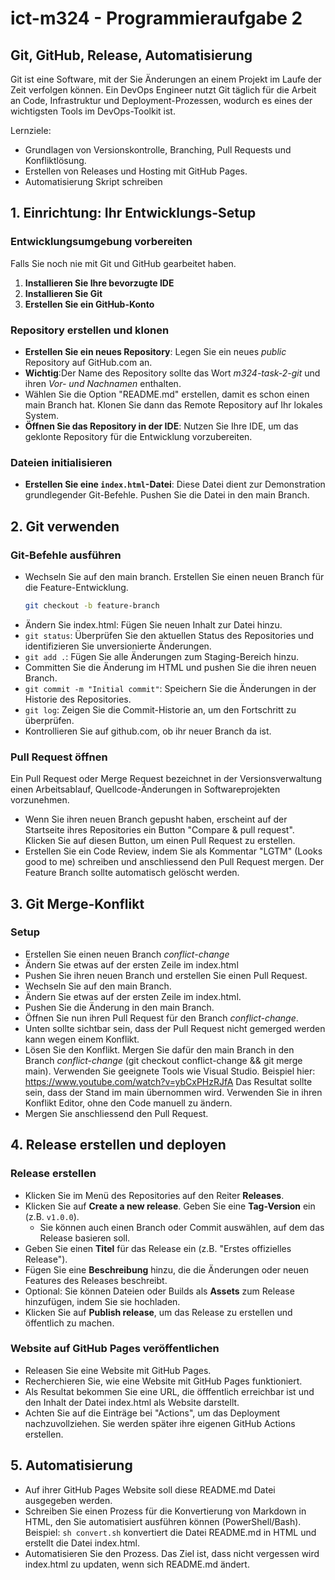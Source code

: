 # ict-m324 - Programmieraufgabe 2

## Git, GitHub, Release, Automatisierung

Git ist eine Software, mit der Sie Änderungen an einem Projekt im Laufe der Zeit verfolgen können.
Ein DevOps Engineer nutzt Git täglich für die Arbeit an Code, Infrastruktur und Deployment-Prozessen, wodurch es eines der wichtigsten Tools im DevOps-Toolkit ist.

Lernziele:

- Grundlagen von Versionskontrolle, Branching, Pull Requests und Konfliktlösung.
- Erstellen von Releases und Hosting mit GitHub Pages.
- Automatisierung Skript schreiben

## 1. Einrichtung: Ihr Entwicklungs-Setup

### Entwicklungsumgebung vorbereiten

Falls Sie noch nie mit Git und GitHub gearbeitet haben.

1. **Installieren Sie Ihre bevorzugte IDE**
2. **Installieren Sie Git**
3. **Erstellen Sie ein GitHub-Konto**

### Repository erstellen und klonen

- **Erstellen Sie ein neues Repository**: Legen Sie ein neues _public_ Repository auf GitHub.com an.
- **Wichtig**:Der Name des Repository sollte das Wort _m324-task-2-git_ und ihren _Vor- und Nachnamen_ enthalten.
- Wählen Sie die Option "README.md" erstellen, damit es schon einen main Branch hat. Klonen Sie dann das Remote Repository auf Ihr lokales System.
- **Öffnen Sie das Repository in der IDE**: Nutzen Sie Ihre IDE, um das geklonte Repository für die Entwicklung vorzubereiten.

### Dateien initialisieren

- **Erstellen Sie eine `index.html`-Datei**: Diese Datei dient zur Demonstration grundlegender Git-Befehle. Pushen Sie die Datei in den main Branch.

## 2. Git verwenden

### Git-Befehle ausführen

- Wechseln Sie auf den main branch. Erstellen Sie einen neuen Branch für die Feature-Entwicklung.
  ```bash
  git checkout -b feature-branch
  ```
- Ändern Sie index.html: Fügen Sie neuen Inhalt zur Datei hinzu.
- `git status`: Überprüfen Sie den aktuellen Status des Repositories und identifizieren Sie unversionierte Änderungen.
- `git add .`: Fügen Sie alle Änderungen zum Staging-Bereich hinzu.
- Committen Sie die Änderung im HTML und pushen Sie die ihren neuen Branch.
- `git commit -m "Initial commit"`: Speichern Sie die Änderungen in der Historie des Repositories.
- `git log`: Zeigen Sie die Commit-Historie an, um den Fortschritt zu überprüfen.
- Kontrollieren Sie auf github.com, ob ihr neuer Branch da ist.

### Pull Request öffnen

Ein Pull Request oder Merge Request bezeichnet in der Versionsverwaltung einen Arbeitsablauf, Quellcode-Änderungen in Softwareprojekten vorzunehmen.

- Wenn Sie ihren neuen Branch gepusht haben, erscheint auf der Startseite ihres Repositories ein Button "Compare & pull request". Klicken Sie auf diesen Button, um einen Pull Request zu erstellen.
- Erstellen Sie ein Code Review, indem Sie als Kommentar "LGTM" (Looks good to me) schreiben und anschliessend den Pull Request mergen. Der Feature Branch sollte automatisch gelöscht werden.

## 3. Git Merge-Konflikt

### Setup

- Erstellen Sie einen neuen Branch _conflict-change_
- Ändern Sie etwas auf der ersten Zeile im index.html
- Pushen Sie ihren neuen Branch und erstellen Sie einen Pull Request.
- Wechseln Sie auf den main Branch.
- Ändern Sie etwas auf der ersten Zeile im index.html.
- Pushen Sie die Änderung in den main Branch.
- Öffnen Sie nun ihren Pull Request für den Branch _conflict-change_.
- Unten sollte sichtbar sein, dass der Pull Request nicht gemerged werden kann wegen einem Konflikt.
- Lösen Sie den Konflikt. Mergen Sie dafür den main Branch in den Branch _conflict-change_ (git checkout conflict-change && git merge main). Verwenden Sie geeignete Tools wie Visual Studio. Beispiel hier: https://www.youtube.com/watch?v=ybCxPHzRJfA
  Das Resultat sollte sein, dass der Stand im main übernommen wird. Verwenden Sie in ihren Konflikt Editor, ohne den Code manuell zu ändern.
- Mergen Sie anschliessend den Pull Request.

## 4. Release erstellen und deployen

### Release erstellen

- Klicken Sie im Menü des Repositories auf den Reiter **Releases**.
- Klicken Sie auf **Create a new release**.
  Geben Sie eine **Tag-Version** ein (z.B. `v1.0.0`).
  - Sie können auch einen Branch oder Commit auswählen, auf dem das Release basieren soll.
- Geben Sie einen **Titel** für das Release ein (z.B. "Erstes offizielles Release").
- Fügen Sie eine **Beschreibung** hinzu, die die Änderungen oder neuen Features des Releases beschreibt.
- Optional: Sie können Dateien oder Builds als **Assets** zum Release hinzufügen, indem Sie sie hochladen.
- Klicken Sie auf **Publish release**, um das Release zu erstellen und öffentlich zu machen.

### Website auf GitHub Pages veröffentlichen

- Releasen Sie eine Website mit GitHub Pages.
- Recherchieren Sie, wie eine Website mit GitHub Pages funktioniert.
- Als Resultat bekommen Sie eine URL, die öfffentlich erreichbar ist und den Inhalt der Datei index.html als Website darstellt.
- Achten Sie auf die Einträge bei "Actions", um das Deployment nachzuvollziehen. Sie werden später ihre eigenen GitHub Actions erstellen.

## 5. Automatisierung

- Auf ihrer GitHub Pages Website soll diese README.md Datei ausgegeben werden.
- Schreiben Sie einen Prozess für die Konvertierung von Markdown in HTML, den Sie automatisiert ausführen können (PowerShell/Bash). Beispiel: `sh convert.sh` konvertiert die Datei README.md in HTML und erstellt die Datei index.html.
- Automatisieren Sie den Prozess. Das Ziel ist, dass nicht vergessen wird index.html zu updaten, wenn sich README.md ändert.
